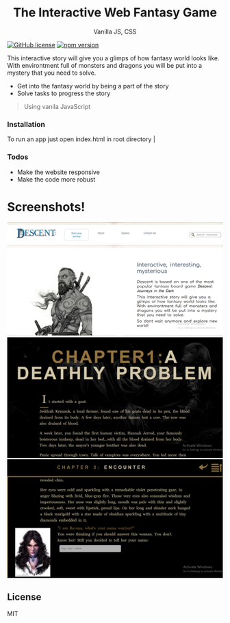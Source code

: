 <h1 align="center">
The Interactive Web Fantasy Game
</h1>
<p align="center">
Vanilla JS, CSS
</p>

[![GitHub license](https://img.shields.io/badge/license-MIT-blue.svg)](https://github.com/facebook/react/blob/master/LICENSE) [![npm version](https://img.shields.io/npm/v/react.svg?style=flat)](https://www.npmjs.com/package/react)

This interactive story will give you a glimps of how fantasy world looks like. With environtment full of monsters and dragons you will be put into a mystery that you need to solve.

- Get into the fantasy world by being a part of the story
- Solve tasks to progress the story

> Using vanila JavaScript

### Installation

To run an app just open index.html in root directory
|

### Todos

- Make the website responsive
- Make the code more robust

# Screenshots!

![ScreenShot](/screenshots/main.png)
![ScreenShot](/screenshots/chapter1.png)
![ScreenShot](/screenshots/chapter3.png)

## License

MIT
